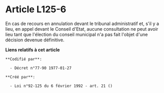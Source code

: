 # Article L125-6

En cas de recours en annulation devant le tribunal administratif et, s'il y a lieu, en appel devant le Conseil d'Etat, aucune
consultation ne peut avoir lieu tant que l'élection du conseil municipal n'a pas fait l'objet d'une décision devenue
définitive.

**Liens relatifs à cet article**

	**Codifié par**:

	  - Décret n°77-90 1977-01-27

	**Créé par**:

	  - Loi n°92-125 du 6 février 1992 - art. 21 ()
